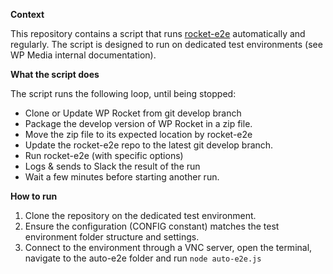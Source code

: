 **Context**

This repository contains a script that runs [rocket-e2e](https://github.com/wp-media/wp-rocket-e2e) automatically and regularly. The script is designed to run on dedicated test environments (see WP Media internal documentation).

**What the script does**

The script runs the following loop, until being stopped:
- Clone or Update WP Rocket from git develop branch
- Package the develop version of WP Rocket in a zip file.
- Move the zip file to its expected location by rocket-e2e
- Update the rocket-e2e repo to the latest git develop branch.
- Run rocket-e2e (with specific options)
- Logs & sends to Slack the result of the run
- Wait a few minutes before starting another run.

**How to run**

1. Clone the repository on the dedicated test environment.
2. Ensure the configuration (CONFIG constant) matches the test environment folder structure and settings.
3. Connect to the environment through a VNC server, open the terminal, navigate to the auto-e2e folder and run `node auto-e2e.js`